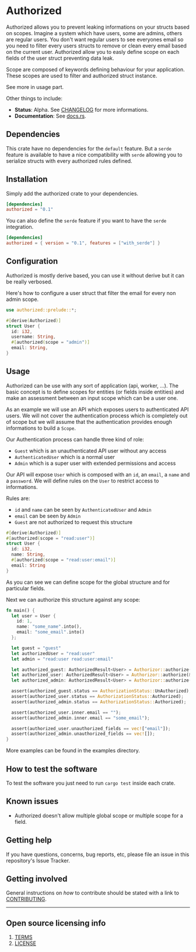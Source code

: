 # Authorized

Authorized allows you to prevent leaking informations on your structs based on scopes.
Imagine a system which have users, some are admins, others are regular users. You don't want regular users to see
everyones email so you need to filter every users structs to remove or clean every email based on the current user. Authorized allow you to easly define scope on each fields of the user struct preventing data leak.

Scope are composed of keywords defining behaviour for your application. These scopes are used to filter and authorized
struct instance.

See more in usage part.

Other things to include:

  - **Status**:  Alpha. See [CHANGELOG](CHANGELOG.md) for more informations.
  - **Documentation**:  See [docs.rs](CHANGELOG.md).

## Dependencies

This crate have no dependencies for the `default` feature.
But a `serde` feature is available to have a nice compatibility with `serde` allowing you to serialize structs with every authorized rules defined.

## Installation

Simply add the authorized crate to your dependencies.

```toml
[dependencies]
authorized = "0.1"
```

You can also define the `serde` feature if you want to have the `serde` integration.

```toml
[dependencies]
authorized = { version = "0.1", features = ["with_serde"] }
```

## Configuration

Authorized is mostly derive based, you can use it without derive but it can be really verbosed.

Here's how to configure a user struct that filter the email for every non admin scope.

```rust
use authorized::prelude::*;

#[derive(Authorized)]
struct User {
  id: i32,
  username: String,
  #[authorized(scope = "admin")]
  email: String,
}
```

## Usage

Authorized can be use with any sort of application (api, worker, ...). The basic
concept is to define scopes for entities (or fields inside entities) and make an
assessment between an input scope which can be a user one.

As an example we will use an API which exposes users to authenticated API users.
We will not cover the authentication process which is completely out of scope
but we will assume that the authentication provides enough informations to build
a `Scope`.

Our Authentication process can handle three kind of role:

- `Guest` which is an unauthenticated API user without any access
- `AuthenticatedUser` which is a normal user
- `Admin` which is a super user with extended permissions and access


Our API will expose `User` which is composed with an `id`, an `email`, a `name`
and a `password`. We will define rules on the `User` to restrict access to
informations.

Rules are:

- `id` and `name` can be seen by `AuthenticatedUser` and `Admin`
- `email` can be seen by `Admin`
- `Guest` are not authorized to request this structure

```rust
#[derive(Authorized)]
#[authorized(scope = "read:user")]
struct User {
  id: i32,
  name: String,
  #[authorized(scope = "read:user:email")]
  email: String
}
```

As you can see we can define scope for the global structure and for particular
fields.

Next we can authorize this structure against any scope:

```rust
fn main() {
  let user = User {
    id: 1,
    name: "some_name".into(),
    email: "some_email".into()
  };

  let guest = "guest"
  let authorizedUser = "read:user"
  let admin = "read:user read:user:email"

  let authorized_guest: AuthorizedResult<User> = Authorizor::authorize(&user, guest);
  let authorized_user: AuthorizedResult<User> = Authorizor::authorize(&user, authauthorizedUser);
  let authorized_admin: AuthorizedResult<User> = Authorizor::authorize(&user, admin);

  assert(authorized_guest.status == AuthorizationStatus::UnAuthorized);
  assert(authorized_user.status == AuthorizationStatus::Authorized);
  assert(authorized_admin.status == AuthorizationStatus::Authorized);

  assert(authorized_user.inner.email == "");
  assert(authorized_admin.inner.email == "some_email");

  assert(authorized_user.unauthorized_fields == vec!["email"]);
  assert(authorized_admin.unauthorized_fields == vec![]);
}
```

More examples can be found in the examples directory.


## How to test the software

To test the software you just need to run `cargo test` inside each crate.

## Known issues

- Authorized doesn't allow multiple global scope or multiple scope for a field.

## Getting help

If you have questions, concerns, bug reports, etc, please file an issue in this repository's Issue Tracker.

## Getting involved

General instructions on _how_ to contribute should be stated with a link to [CONTRIBUTING](CONTRIBUTING.md).


----

## Open source licensing info
1. [TERMS](TERMS.md)
2. [LICENSE](LICENSE)

